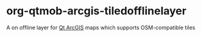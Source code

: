 # org-qtmob-arcgis-tiledofflinelayer
A on offline layer for [Qt ArcGIS](https://developers.arcgis.com/qt/) maps which supports OSM-compatible tiles
